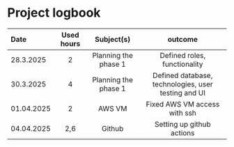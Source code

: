 # Project logbook

| Date  | Used hours | Subject(s) |  outcome |
| :---  |     :---:      |     :---:      |     :---:      |
| 28.3.2025  | 2 | Planning the phase 1  | Defined roles, functionality  |
| 30.3.2025  | 4 | Planning the phase 1  | Defined database, technologies, user testing and UI  |
| 01.04.2025 | 2 | AWS VM | Fixed AWS VM access with ssh |
| 04.04.2025 | 2,6 | Github | Setting up github actions |